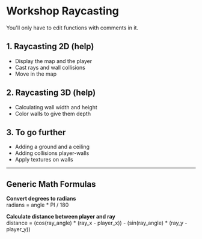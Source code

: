 # Workshop Raycasting

You'll only have to edit functions with comments in it.

## 1. Raycasting 2D (help)
- Display the map and the player
- Cast rays and wall collisions
- Move in the map

## 2. Raycasting 3D (help)
- Calculating wall width and height
- Color walls to give them depth

## 3. To go further
- Adding a ground and a ceiling
- Adding collisions player-walls
- Apply textures on walls

---

## Generic Math Formulas

**Convert degrees to radians** <br>
radians = angle * PI / 180 <br>

**Calculate distance between player and ray** <br>
distance = (cos(ray_angle) * (ray_x - player_x)) - (sin(ray_angle) * (ray_y - player_y)) <br>
